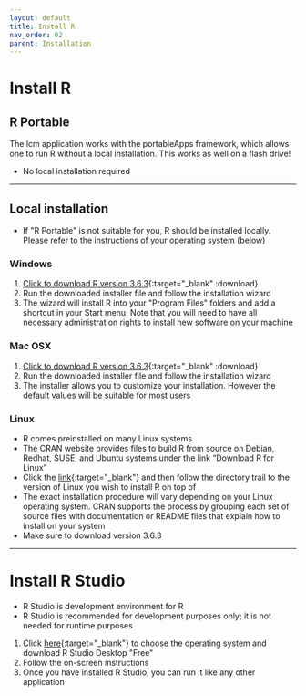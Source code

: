 ```yaml
---
layout: default
title: Install R
nav_order: 02
parent: Installation
---
```


# Install R
## R Portable
The lcm application works with the portableApps framework, which allows one to run R without a local installation. This works as well on a flash drive!
- No local installation required

<hr>

## Local installation
- If "R Portable" is not suitable for you, R should be installed locally. Please refer to the instructions of your operating system (below)

### Windows

1. [Click to download R version 3.6.3](https://cran.r-project.org/bin/windows/base/old/3.6.3/R-3.6.3-win.exe){:target="_blank" :download}
1. Run the downloaded installer file and follow the installation wizard
1. The wizard will install R into your "Program Files" folders and add a shortcut in your Start menu. Note that you will need to have all necessary administration rights to install new software on your machine

### Mac OSX
1. [Click to download R version 3.6.3](https://cran.r-project.org/bin/macosx/R-3.6.3.pkg){:target="_blank" :download}
1. Run the downloaded installer file and follow the installation wizard
1. The installer allows you to customize your installation. However the default values will be suitable for most users

### Linux
- R comes preinstalled on many Linux systems
- The CRAN website provides files to build R from source on Debian, Redhat, SUSE, and Ubuntu systems under the link “Download R for Linux”
- Click the [link](https://cran.r-project.org/bin/linux/){:target="_blank"} and then follow the directory trail to the version of Linux you wish to install R on top of
- The exact installation procedure will vary depending on your Linux operating system. CRAN supports the process by grouping each set of source files with documentation or README files that explain how to install on your system
- Make sure to download version 3.6.3

<hr>

# Install R Studio
- R Studio is development environment for R
- R Studio is recommended for development purposes only; it is not needed for runtime purposes

1. Click [here](https://rstudio.com/products/rstudio/download/){:target="_blank"} to choose the operating system and download R Studio Desktop "Free"
1. Follow the on-screen instructions
1. Once you have installed R Studio, you can run it like any other application
